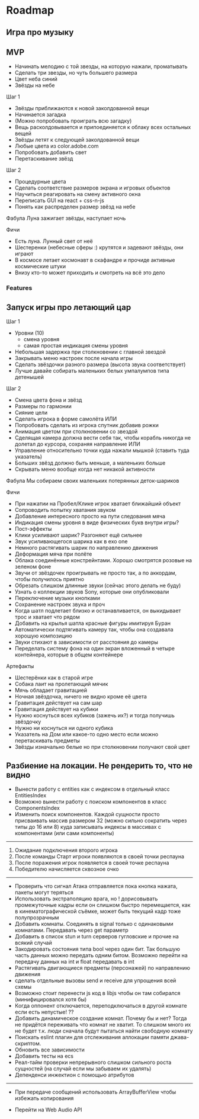 # Roadmap

## Игра про музыку

## MVP

-   Начинать мелодию с той звезды, на которую нажали, проматывать
-   Сделать три звезды, но чуть большего размера
-   Цвет неба синий
-   Звёзды на небе

Шаг 1

-   Звёзды приближаются к новой заколдованной вещи
-   Начинается загадка
-   (Можно попробовать проиграть всю загадку)
-   Вещь расколдовывается и припоединяется к облаку всех остальных вещей
-   Звёзды летят к следующей заколдованной вещи
-   Любые цвета из color.adobe.com
-   Попробовать добавить свет
-   Перетаскивание звёзд

Шаг 2

-   Процедурные цвета
-   Сделать соответствие размеров экрана и игровых объектов
-   Научиться реагировать на смену активного окна
-   Переписать GUI на react + css-n-js
-   Понять как распределен размер звёзд на небе

Фабула
Луна зажигает звёзды, наступает ночь

Фичи

-   Есть луна. Лунный свет от неё
-   Шестеренки (небесные сферы :) крутятся и задевают звёзды, они играют
-   В космосе летает космонавт в скафандре и прочиде активные космические штуки
-   Внизу кто-то может приходить и смотреть на всё это дело

### Features

## Запуск игры про летающий цар

Шаг 1

-   Уровни (10)
    -   смена уровня
    -   самая простая индикация смены уровня
-   Небольшая задержка при столкновении с главной звездой
-   Закрывать меню настроек после начала игры
-   Сделать звёздочки разного размера (высота звука соответствует)
-   Лучше давайе собирать маленьких белых умпалумпов типа детенышей

Шаг 2

-   Смена цвета фона и звёзд
-   Размеры по гармонии
-   Сияние цели
-   Сделать игрока в форме самолёта ИЛИ
-   Попробовать сделать из игрока спутник добавив рожки
-   Анимация цветом при столкновении со звездой
-   Сделящая камера должна вести себя так,
    чтобы корабль никогда не долетал до курсора,
    сохраняя направление ИЛИ
-   Управление относительно точки куда нажали мышкой (ставить туда указатель)
-   Больших звёзд должно быть меньше, а маленьких больше
-   Скрывать меню вообще когда нет никакой активности

Фабула
Мы собираем своих маленьких потерянных деток-шариков

Фичи

-   При нажатии на Пробел/Клике игрок хватает ближайший объект
-   Сопроводить попытку хватания звуком
-   Добавление интересного просто на пути следования мяча
-   Индикация смены уровня в виде физических букв внутри игры?
-   Пост-эффекты
-   Клики усиливают шарик? Разгоняют ещё сильнее
-   Звук усиливающегося шарика как в exo one
-   Немного растягивать шарик по направлению движения
-   Деформация мяча при полёте
-   Облака соединённые констрейнтами. Хорошо смотрятся розовые на зеленом фоне
-   Звучи от звёздочек проигрывать не просто так, а по аккордам, чтобы получилось приятно
-   Обрезать слишком длинные звуки (сейчас этого делать не буду)
-   Узнать о коллекции звуков Sony, которые они опубликовали
-   Переключение музыки кнопками
-   Сохранение настроек звука и проч
-   Когда шатл подлетает близко и останавливается, он выкидывает трос и хватает что рядом
-   Добавить на крылья шатла красные фигуры имитируя Буран
-   Автоматически подтягивать камеру так, чтобы она создавала хорошую композицию
-   Звуки стихают в зависимости от расстояния до камеры
-   Переделать систему фона на один экран вложенный в четыре контейнера, которые в общем контейнере

Артефакты

-   Шестерёнки как в старой игре
-   Собака лаит на пролетающий мячик
-   Мячь обладает гравитацией
-   Ночная звёздочка, ничего не видно кроме её цвета
-   Гравитация действует на сам шар
-   Гравитация действует на кубики
-   Нужно коснуться всех кубиков (зажечь их?) и тогда получишь звёздочку
-   Нужно ни коснуться ни одного кубика
-   Указатель на Дом или какое-то одно место если можно перетаскивать предметы
-   Звёзды изначально белые но при столкновении получают свой цвет

## Разбиение на локации. Не рендерить то, что не видно

-   Вынести работу с entities как с индексом в отдельный класс EntitiesIndex
-   Возможно вынести работу с поиском компонентов в класс ComponentsIndex
-   Изменить поиск компонентов. Каждой сущности просто присваивать массив размером 32 (можно сильно сократить через типы до 16 или 8) куда записывать индексы в массивах с компонентами (или сами компоненты)

---

1. Ожидание подключения второго игрока
2. После команды Старт игроки появляются в своей точки респауна
3. После поражения игрок появляется в своей точке респауна
4. Победителю начисляется сквозное очко

---

-   Проверить что сигнал Атака отправляется пока кнопка нажата, пакеты могут теряться
-   Использовать экстраполяцию врага, но ! дорисовывать промежуточные кадры если он слишком быстро перемещается, как в кинематографической съёмке, может быть текущий кадр тоже полупрозрачным
-   Добавить комнаты. Соединять в signal только с одинаковыми комнатами. Передавать через get параметр
-   Добавить в список stun и turn серверов гугловские и прочие на всякий случай
-   Закодировать состояния типа bool через один бит. Так большую часть данных можно передать одним битом. Возможно перейти на передачу данных на int и float передавать в int
-   Растягивать двигающиеся предметы (персонажей) по направлению движения
-   сделать отдельные вызовы send и receive для упрощения всей схемы
-   Возможно стоит перенести js код в libjs чтобы он там собирался (минифицировался хотя бы)
-   Когда оппонент отключается, переподключаться в другой комнате если есть непустые! ??
-   Добавить динамическое создание комнат. Почему бы и нет? Тогда не придётся переживать что комнат не хватит. То слишком много их не будет т.к. люди сначала будут пытаться найти свободную комнату
-   Поискать eslint плагин для отслеживания аллокации памяти джава-скриптом.
-   Обновить все зависимости
-   Добавить тесты на ecs
-   Реал-тайм проверки непрерывного слишком сильного роста сущностей (на случай если мы забываем их удалять)
-   Депенденси инжектион с помощью атрибутов

---

-   При передаче сообщений использовать ArrayBufferView чтобы избежать копирования

-   Перейти на Web Audio API
